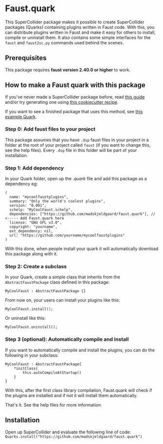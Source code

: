# Faust.quark

This SuperCollider package makes it possible to create SuperCollider packages (Quarks) containing plugins written in Faust code. With this, you can distribute plugins written in Faust and make it easy for others to install, compile or uninstall them. It also contains some simple interfaces for the `faust` and `faust2sc.py` commands used behind the scenes.

## Prerequisites

This package requires **faust version 2.40.0 or higher** to work.

## How to make a Faust quark with this package

If you've never made a SuperCollider package before, read [this guide](https://doc.sccode.org/Guides/UsingQuarks.html) and/or try generating one using [this cookiecutter recipe](https://github.com/madskjeldgaard/cookiecutter-quark).

If you want to see a finished package that uses this method, see [this example Quark](https://github.com/madskjeldgaard/faustquark-example).

### Step 0: Add faust files to your project

This package assumes that you have `.dsp` faust files in your project in a folder at the root of your project called `faust` (if you want to change this, see the help files). Every `.dsp` file in this folder will be part of your installation.

### Step 1: Add dependency

In your Quark folder, open up the *.quark* file and add this package as a dependency eg:

```supercollider
(
  name: "mycoolfaustplugins",
  summary: "Only the world's coolest plugins",
  version: "0.001",
  schelp: "MyCoolFaust.schelp",
  dependencies: ["https://github.com/madskjeldgaard/faust.quark"], // <----- Add Faust.quark here
  license: "GNU GPL v3.0",
  copyright: "yourname",
  ext_dependency: nil,
  url: "https://github.com/yourname/mycoolfaustplugins"
)
```
With this done, when people install your quark it will automatically download this package along with it.

### Step 2: Create a subclass

In your Quark, create a simple class that inherits from the `AbstractFaustPackage` class defined in this package:

```supercollider
MyCoolFaust : AbstractFaustPackage {}
```

From now on, your users can install your plugins like this:
```supercollider
MyCoolFaust.install();
```
Or uninstall like this:
```supercollider
MyCoolFaust.uninstall();
```

### Step 3 (optional): Automatically compile and install

If you want to automatically compile and install the plugins, you can do the following in your subclass:

```supercollider
MyCoolFaust : AbstractFaustPackage{
    *initClass{
        this.autoCompileAtStartup()
    }
}
```

With this, after the first class library compilation, Faust.quark will check if the plugins are installed and if not it will install them automatically.

That's it. See the help files for more information.

## Installation

Open up SuperCollider and evaluate the following line of code:
`Quarks.install("https://github.com/madskjeldgaard/faust.quark")`
